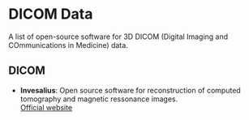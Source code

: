 # DICOM Data

A list of open-source software for 3D DICOM (Digital Imaging and COmmunications in Medicine) data.

## DICOM

- **Invesalius**: Open source software for reconstruction of computed tomography and magnetic ressonance images.  
  [Official website](https://invesalius.github.io/)
